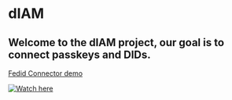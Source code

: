 # dIAM

## Welcome to the dIAM project, our goal is to connect passkeys and DIDs.

[Fedid Connector demo](https://youtu.be/t4iv_toYhfk)

[![Watch here](https://img.youtube.com/vi/t4iv_toYhfk/0.jpg)](https://youtu.be/t4iv_toYhfk)
